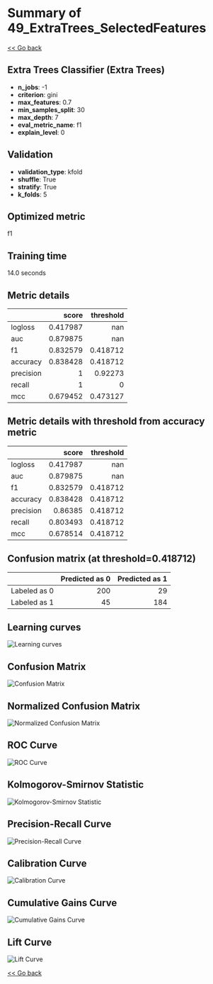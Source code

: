 # Summary of 49_ExtraTrees_SelectedFeatures

[<< Go back](../README.md)


## Extra Trees Classifier (Extra Trees)
- **n_jobs**: -1
- **criterion**: gini
- **max_features**: 0.7
- **min_samples_split**: 30
- **max_depth**: 7
- **eval_metric_name**: f1
- **explain_level**: 0

## Validation
 - **validation_type**: kfold
 - **shuffle**: True
 - **stratify**: True
 - **k_folds**: 5

## Optimized metric
f1

## Training time

14.0 seconds

## Metric details
|           |    score |   threshold |
|:----------|---------:|------------:|
| logloss   | 0.417987 |  nan        |
| auc       | 0.879875 |  nan        |
| f1        | 0.832579 |    0.418712 |
| accuracy  | 0.838428 |    0.418712 |
| precision | 1        |    0.92273  |
| recall    | 1        |    0        |
| mcc       | 0.679452 |    0.473127 |


## Metric details with threshold from accuracy metric
|           |    score |   threshold |
|:----------|---------:|------------:|
| logloss   | 0.417987 |  nan        |
| auc       | 0.879875 |  nan        |
| f1        | 0.832579 |    0.418712 |
| accuracy  | 0.838428 |    0.418712 |
| precision | 0.86385  |    0.418712 |
| recall    | 0.803493 |    0.418712 |
| mcc       | 0.678514 |    0.418712 |


## Confusion matrix (at threshold=0.418712)
|              |   Predicted as 0 |   Predicted as 1 |
|:-------------|-----------------:|-----------------:|
| Labeled as 0 |              200 |               29 |
| Labeled as 1 |               45 |              184 |

## Learning curves
![Learning curves](learning_curves.png)
## Confusion Matrix

![Confusion Matrix](confusion_matrix.png)


## Normalized Confusion Matrix

![Normalized Confusion Matrix](confusion_matrix_normalized.png)


## ROC Curve

![ROC Curve](roc_curve.png)


## Kolmogorov-Smirnov Statistic

![Kolmogorov-Smirnov Statistic](ks_statistic.png)


## Precision-Recall Curve

![Precision-Recall Curve](precision_recall_curve.png)


## Calibration Curve

![Calibration Curve](calibration_curve_curve.png)


## Cumulative Gains Curve

![Cumulative Gains Curve](cumulative_gains_curve.png)


## Lift Curve

![Lift Curve](lift_curve.png)



[<< Go back](../README.md)
